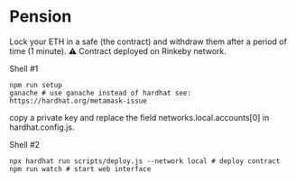 # Pension

Lock your ETH in a safe (the contract) and withdraw them after a period of time (1 minute).
⚠️ Contract deployed on Rinkeby network.


Shell #1
```shell
npm run setup
ganache # use ganache instead of hardhat see: https://hardhat.org/metamask-issue
```
copy a private key and replace the field networks.local.accounts[0] in hardhat.config.js.

Shell #2
```shell
npx hardhat run scripts/deploy.js --network local # deploy contract
npm run watch # start web interface
```

